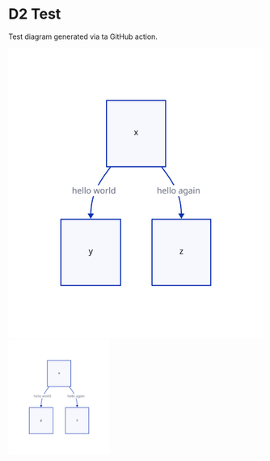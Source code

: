 # D2 Test

Test diagram generated via ta GitHub action.

![alt text](d2/svg/file.svg "Title")
<img src="d2/svg/file.svg" width="200"/>

